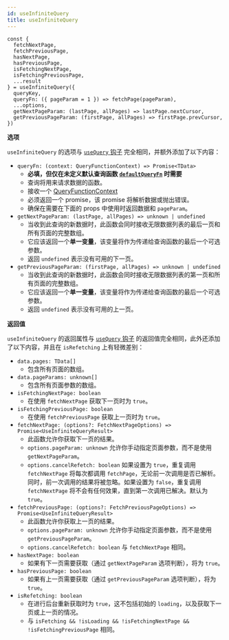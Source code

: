 ```yaml
---
id: useInfiniteQuery
title: useInfiniteQuery
---
```


```tsx
const {
  fetchNextPage,
  fetchPreviousPage,
  hasNextPage,
  hasPreviousPage,
  isFetchingNextPage,
  isFetchingPreviousPage,
  ...result
} = useInfiniteQuery({
  queryKey,
  queryFn: ({ pageParam = 1 }) => fetchPage(pageParam),
  ...options,
  getNextPageParam: (lastPage, allPages) => lastPage.nextCursor,
  getPreviousPageParam: (firstPage, allPages) => firstPage.prevCursor,
})
```

**选项**

`useInfiniteQuery` 的选项与 [`useQuery` 钩子](../reference/useQuery) 完全相同，并额外添加了以下内容：

- `queryFn: (context: QueryFunctionContext) => Promise<TData>`
  - **必填，但仅在未定义默认查询函数 [`defaultQueryFn`](../guides/default-query-function) 时需要**
  - 查询将用来请求数据的函数。
  - 接收一个 [QueryFunctionContext](../guides/query-functions#queryfunctioncontext)
  - 必须返回一个 promise，该 promise 将解析数据或抛出错误。
  - 确保在需要在下面的 props 中使用时返回数据和 `pageParam`。
- `getNextPageParam: (lastPage, allPages) => unknown | undefined`
  - 当收到此查询的新数据时，此函数会同时接收无限数据列表的最后一页和所有页面的完整数组。
  - 它应该返回一个**单一变量**，该变量将作为传递给查询函数的最后一个可选参数。
  - 返回 `undefined` 表示没有可用的下一页。
- `getPreviousPageParam: (firstPage, allPages) => unknown | undefined`
  - 当收到此查询的新数据时，此函数会同时接收无限数据列表的第一页和所有页面的完整数组。
  - 它应该返回一个**单一变量**，该变量将作为传递给查询函数的最后一个可选参数。
  - 返回 `undefined` 表示没有可用的上一页。

**返回值**

`useInfiniteQuery` 的返回属性与 [`useQuery` 钩子](../reference/useQuery) 的返回值完全相同，此外还添加了以下内容，并且在 `isRefetching` 上有轻微差别：

- `data.pages: TData[]`
  - 包含所有页面的数组。
- `data.pageParams: unknown[]`
  - 包含所有页面参数的数组。
- `isFetchingNextPage: boolean`
  - 在使用 `fetchNextPage` 获取下一页时为 `true`。
- `isFetchingPreviousPage: boolean`
  - 在使用 `fetchPreviousPage` 获取上一页时为 `true`。
- `fetchNextPage: (options?: FetchNextPageOptions) => Promise<UseInfiniteQueryResult>`
  - 此函数允许你获取下一页的结果。
  - `options.pageParam: unknown` 允许你手动指定页面参数，而不是使用 `getNextPageParam`。
  - `options.cancelRefetch: boolean` 如果设置为 `true`，重复调用 `fetchNextPage` 将每次都调用 `fetchPage`，无论前一次调用是否已解析。同时，前一次调用的结果将被忽略。如果设置为 `false`，重复调用 `fetchNextPage` 将不会有任何效果，直到第一次调用已解决。默认为 `true`。
- `fetchPreviousPage: (options?: FetchPreviousPageOptions) => Promise<UseInfiniteQueryResult>`
  - 此函数允许你获取上一页的结果。
  - `options.pageParam: unknown` 允许你手动指定页面参数，而不是使用 `getPreviousPageParam`。
  - `options.cancelRefetch: boolean` 与 `fetchNextPage` 相同。
- `hasNextPage: boolean`
  - 如果有下一页需要获取（通过 `getNextPageParam` 选项判断），将为 `true`。
- `hasPreviousPage: boolean`
  - 如果有上一页需要获取（通过 `getPreviousPageParam` 选项判断），将为 `true`。
- `isRefetching: boolean`
  - 在进行后台重新获取时为 `true`，这不包括初始的 `loading`，以及获取下一页或上一页的情况。
  - 与 `isFetching && !isLoading && !isFetchingNextPage && !isFetchingPreviousPage` 相同。
